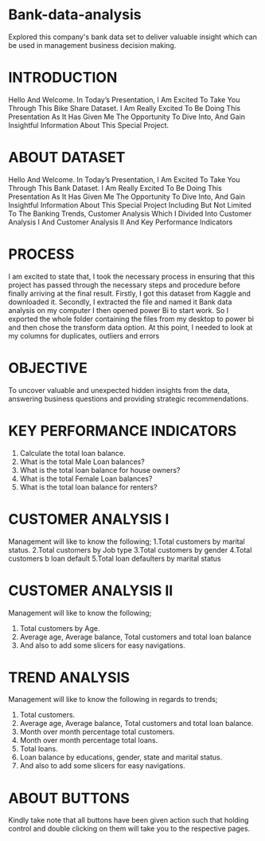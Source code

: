# Bank-data-analysis
Explored this company's bank data set to deliver valuable insight which can be used in management business decision making.

# INTRODUCTION
Hello And Welcome. In Today’s Presentation, I Am Excited To Take You Through This Bike Share Dataset.
I Am Really Excited To Be Doing This Presentation As It Has Given Me The Opportunity To Dive Into, And Gain Insightful Information About This Special Project.

# ABOUT DATASET
Hello And Welcome. In Today’s Presentation, I Am Excited To Take You Through This Bank Dataset.
I Am Really Excited To Be Doing This Presentation As It Has Given Me The Opportunity To Dive Into, And Gain Insightful Information About This Special Project Including But Not Limited To The Banking Trends, Customer Analysis Which I Divided Into Customer Analysis I And Customer Analysis II And Key Performance Indicators

# PROCESS
I am excited to state that, I took the necessary process in ensuring that this project has passed through the necessary steps and procedure before finally arriving at the final result.
Firstly, I got this dataset from Kaggle and downloaded it.
Secondly, I extracted the file and named it Bank data analysis on my computer
I then opened power Bi to start work. So I exported the whole folder containing the files from my desktop to power bi and then chose the transform data option.
At this point, I needed to look at my columns for duplicates, outliers and errors

# OBJECTIVE
To uncover valuable and unexpected hidden insights from the data, answering business questions and providing strategic recommendations.

# KEY PERFORMANCE INDICATORS
1. Calculate the total loan balance.
2. What is the total Male Loan balances?
3. What is the total loan balance for house owners?
4. What is the total Female Loan balances?
5. What is the total loan balance for renters?

# CUSTOMER ANALYSIS I
Management will like to know the following;
1.Total customers by marital status.
2.Total customers by Job type
3.Total customers by gender
4.Total customers b loan default
5.Total loan defaulters by marital status

# CUSTOMER ANALYSIS II
Management will like to know the following;
1. Total customers by Age.
2. Average age, Average balance, Total customers and total loan balance
3. And also to add some slicers for easy navigations.

# TREND ANALYSIS
Management will like to know the following in regards to trends;
1. Total customers.
2. Average age, Average balance, Total customers and total loan balance.
3. Month over month percentage total customers.
4. Month over month percentage total loans.
5. Total loans.
6. Loan balance by educations, gender, state and marital status.
7. And also to add some slicers for easy navigations.

# ABOUT BUTTONS
Kindly take note that all buttons have been given action such that holding control and double clicking on them will take you to the respective pages.























